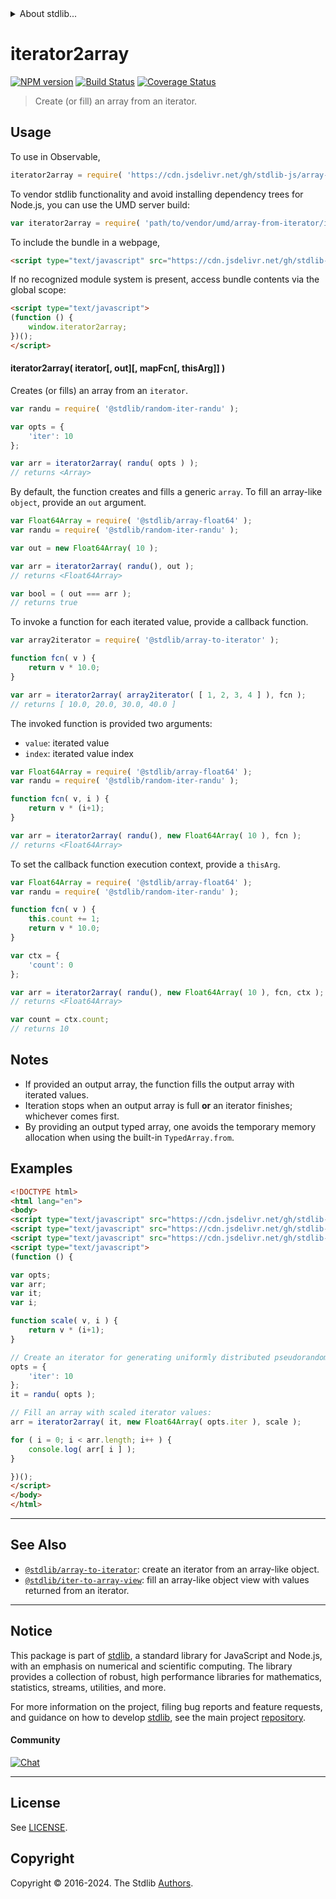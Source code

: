<!--

@license Apache-2.0

Copyright (c) 2018 The Stdlib Authors.

Licensed under the Apache License, Version 2.0 (the "License");
you may not use this file except in compliance with the License.
You may obtain a copy of the License at

   http://www.apache.org/licenses/LICENSE-2.0

Unless required by applicable law or agreed to in writing, software
distributed under the License is distributed on an "AS IS" BASIS,
WITHOUT WARRANTIES OR CONDITIONS OF ANY KIND, either express or implied.
See the License for the specific language governing permissions and
limitations under the License.

-->


<details>
  <summary>
    About stdlib...
  </summary>
  <p>We believe in a future in which the web is a preferred environment for numerical computation. To help realize this future, we've built stdlib. stdlib is a standard library, with an emphasis on numerical and scientific computation, written in JavaScript (and C) for execution in browsers and in Node.js.</p>
  <p>The library is fully decomposable, being architected in such a way that you can swap out and mix and match APIs and functionality to cater to your exact preferences and use cases.</p>
  <p>When you use stdlib, you can be absolutely certain that you are using the most thorough, rigorous, well-written, studied, documented, tested, measured, and high-quality code out there.</p>
  <p>To join us in bringing numerical computing to the web, get started by checking us out on <a href="https://github.com/stdlib-js/stdlib">GitHub</a>, and please consider <a href="https://opencollective.com/stdlib">financially supporting stdlib</a>. We greatly appreciate your continued support!</p>
</details>

# iterator2array

[![NPM version][npm-image]][npm-url] [![Build Status][test-image]][test-url] [![Coverage Status][coverage-image]][coverage-url] <!-- [![dependencies][dependencies-image]][dependencies-url] -->

> Create (or fill) an array from an iterator.

<!-- Section to include introductory text. Make sure to keep an empty line after the intro `section` element and another before the `/section` close. -->

<section class="intro">

</section>

<!-- /.intro -->

<!-- Package usage documentation. -->



<section class="usage">

## Usage

To use in Observable,

```javascript
iterator2array = require( 'https://cdn.jsdelivr.net/gh/stdlib-js/array-from-iterator@umd/browser.js' )
```

To vendor stdlib functionality and avoid installing dependency trees for Node.js, you can use the UMD server build:

```javascript
var iterator2array = require( 'path/to/vendor/umd/array-from-iterator/index.js' )
```

To include the bundle in a webpage,

```html
<script type="text/javascript" src="https://cdn.jsdelivr.net/gh/stdlib-js/array-from-iterator@umd/browser.js"></script>
```

If no recognized module system is present, access bundle contents via the global scope:

```html
<script type="text/javascript">
(function () {
    window.iterator2array;
})();
</script>
```

#### iterator2array( iterator\[, out]\[, mapFcn\[, thisArg]] )

Creates (or fills) an array from an `iterator`.

```javascript
var randu = require( '@stdlib/random-iter-randu' );

var opts = {
    'iter': 10
};

var arr = iterator2array( randu( opts ) );
// returns <Array>
```

By default, the function creates and fills a generic `array`. To fill an array-like `object`, provide an `out` argument.

```javascript
var Float64Array = require( '@stdlib/array-float64' );
var randu = require( '@stdlib/random-iter-randu' );

var out = new Float64Array( 10 );

var arr = iterator2array( randu(), out );
// returns <Float64Array>

var bool = ( out === arr );
// returns true
```

To invoke a function for each iterated value, provide a callback function.

```javascript
var array2iterator = require( '@stdlib/array-to-iterator' );

function fcn( v ) {
    return v * 10.0;
}

var arr = iterator2array( array2iterator( [ 1, 2, 3, 4 ] ), fcn );
// returns [ 10.0, 20.0, 30.0, 40.0 ]
```

The invoked function is provided two arguments:

-   `value`: iterated value
-   `index`: iterated value index

```javascript
var Float64Array = require( '@stdlib/array-float64' );
var randu = require( '@stdlib/random-iter-randu' );

function fcn( v, i ) {
    return v * (i+1);
}

var arr = iterator2array( randu(), new Float64Array( 10 ), fcn );
// returns <Float64Array>
```

To set the callback function execution context, provide a `thisArg`.

```javascript
var Float64Array = require( '@stdlib/array-float64' );
var randu = require( '@stdlib/random-iter-randu' );

function fcn( v ) {
    this.count += 1;
    return v * 10.0;
}

var ctx = {
    'count': 0
};

var arr = iterator2array( randu(), new Float64Array( 10 ), fcn, ctx );
// returns <Float64Array>

var count = ctx.count;
// returns 10
```

</section>

<!-- /.usage -->

<!-- Package usage notes. Make sure to keep an empty line after the `section` element and another before the `/section` close. -->

<section class="notes">

## Notes

-   If provided an output array, the function fills the output array with iterated values.
-   Iteration stops when an output array is full **or** an iterator finishes; whichever comes first.
-   By providing an output typed array, one avoids the temporary memory allocation when using the built-in `TypedArray.from`.

</section>

<!-- /.notes -->

<!-- Package usage examples. -->

<section class="examples">

## Examples

<!-- eslint no-undef: "error" -->

```html
<!DOCTYPE html>
<html lang="en">
<body>
<script type="text/javascript" src="https://cdn.jsdelivr.net/gh/stdlib-js/array-float64@umd/browser.js"></script>
<script type="text/javascript" src="https://cdn.jsdelivr.net/gh/stdlib-js/random-iter-randu@umd/browser.js"></script>
<script type="text/javascript" src="https://cdn.jsdelivr.net/gh/stdlib-js/array-from-iterator@umd/browser.js"></script>
<script type="text/javascript">
(function () {

var opts;
var arr;
var it;
var i;

function scale( v, i ) {
    return v * (i+1);
}

// Create an iterator for generating uniformly distributed pseudorandom numbers:
opts = {
    'iter': 10
};
it = randu( opts );

// Fill an array with scaled iterator values:
arr = iterator2array( it, new Float64Array( opts.iter ), scale );

for ( i = 0; i < arr.length; i++ ) {
    console.log( arr[ i ] );
}

})();
</script>
</body>
</html>
```

</section>

<!-- /.examples -->

<!-- Section to include cited references. If references are included, add a horizontal rule *before* the section. Make sure to keep an empty line after the `section` element and another before the `/section` close. -->

<section class="references">

</section>

<!-- /.references -->

<!-- Section for related `stdlib` packages. Do not manually edit this section, as it is automatically populated. -->

<section class="related">

* * *

## See Also

-   <span class="package-name">[`@stdlib/array-to-iterator`][@stdlib/array/to-iterator]</span><span class="delimiter">: </span><span class="description">create an iterator from an array-like object.</span>
-   <span class="package-name">[`@stdlib/iter-to-array-view`][@stdlib/iter/to-array-view]</span><span class="delimiter">: </span><span class="description">fill an array-like object view with values returned from an iterator.</span>

</section>

<!-- /.related -->

<!-- Section for all links. Make sure to keep an empty line after the `section` element and another before the `/section` close. -->


<section class="main-repo" >

* * *

## Notice

This package is part of [stdlib][stdlib], a standard library for JavaScript and Node.js, with an emphasis on numerical and scientific computing. The library provides a collection of robust, high performance libraries for mathematics, statistics, streams, utilities, and more.

For more information on the project, filing bug reports and feature requests, and guidance on how to develop [stdlib][stdlib], see the main project [repository][stdlib].

#### Community

[![Chat][chat-image]][chat-url]

---

## License

See [LICENSE][stdlib-license].


## Copyright

Copyright &copy; 2016-2024. The Stdlib [Authors][stdlib-authors].

</section>

<!-- /.stdlib -->

<!-- Section for all links. Make sure to keep an empty line after the `section` element and another before the `/section` close. -->

<section class="links">

[npm-image]: http://img.shields.io/npm/v/@stdlib/array-from-iterator.svg
[npm-url]: https://npmjs.org/package/@stdlib/array-from-iterator

[test-image]: https://github.com/stdlib-js/array-from-iterator/actions/workflows/test.yml/badge.svg?branch=main
[test-url]: https://github.com/stdlib-js/array-from-iterator/actions/workflows/test.yml?query=branch:main

[coverage-image]: https://img.shields.io/codecov/c/github/stdlib-js/array-from-iterator/main.svg
[coverage-url]: https://codecov.io/github/stdlib-js/array-from-iterator?branch=main

<!--

[dependencies-image]: https://img.shields.io/david/stdlib-js/array-from-iterator.svg
[dependencies-url]: https://david-dm.org/stdlib-js/array-from-iterator/main

-->

[chat-image]: https://img.shields.io/gitter/room/stdlib-js/stdlib.svg
[chat-url]: https://app.gitter.im/#/room/#stdlib-js_stdlib:gitter.im

[stdlib]: https://github.com/stdlib-js/stdlib

[stdlib-authors]: https://github.com/stdlib-js/stdlib/graphs/contributors

[umd]: https://github.com/umdjs/umd
[es-module]: https://developer.mozilla.org/en-US/docs/Web/JavaScript/Guide/Modules

[deno-url]: https://github.com/stdlib-js/array-from-iterator/tree/deno
[deno-readme]: https://github.com/stdlib-js/array-from-iterator/blob/deno/README.md
[umd-url]: https://github.com/stdlib-js/array-from-iterator/tree/umd
[umd-readme]: https://github.com/stdlib-js/array-from-iterator/blob/umd/README.md
[esm-url]: https://github.com/stdlib-js/array-from-iterator/tree/esm
[esm-readme]: https://github.com/stdlib-js/array-from-iterator/blob/esm/README.md
[branches-url]: https://github.com/stdlib-js/array-from-iterator/blob/main/branches.md

[stdlib-license]: https://raw.githubusercontent.com/stdlib-js/array-from-iterator/main/LICENSE

<!-- <related-links> -->

[@stdlib/array/to-iterator]: https://github.com/stdlib-js/array-to-iterator/tree/umd

[@stdlib/iter/to-array-view]: https://github.com/stdlib-js/iter-to-array-view/tree/umd

<!-- </related-links> -->

</section>

<!-- /.links -->
